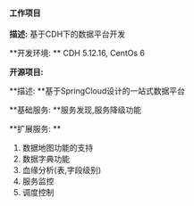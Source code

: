 #### 工作项目

**描述:** 基于CDH下的数据平台开发

**开发环境: ** CDH 5.12.16, CentOs 6





**开源项目:**

**描述: **基于SpringCloud设计的一站式数据平台

**基础服务: **服务发现,服务降级功能

**扩展服务: **

1. 数据地图功能的支持
2. 数据字典功能
3. 血缘分析(表,字段级别)
4. 服务监控
5. 调度控制